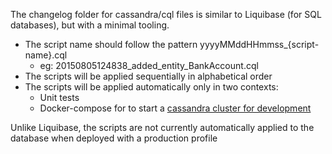 The changelog folder for cassandra/cql files is similar to Liquibase (for SQL databases), but with a minimal tooling.

- The script name should follow the pattern yyyyMMddHHmmss_{script-name}.cql
  - eg: 20150805124838_added_entity_BankAccount.cql
- The scripts will be applied sequentially in alphabetical order
- The scripts will be applied automatically only in two contexts:
  - Unit tests
  - Docker-compose for to start a [cassandra cluster for development](http://www.simlife.tech/docker-compose/#cassandra-in-development)

Unlike Liquibase, the scripts are not currently automatically applied to the database when deployed with a production profile
